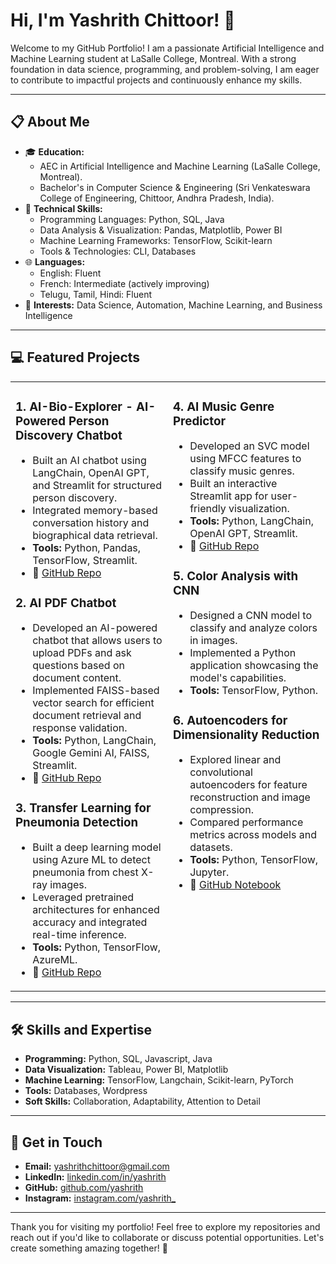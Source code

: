 # Hi, I'm Yashrith Chittoor! 👋

Welcome to my GitHub Portfolio! I am a passionate Artificial Intelligence and Machine Learning student at LaSalle College, Montreal. With a strong foundation in data science, programming, and problem-solving, I am eager to contribute to impactful projects and continuously enhance my skills.

---

## 📋 About Me

- 🎓 **Education:**
  - AEC in Artificial Intelligence and Machine Learning (LaSalle College, Montreal).
  - Bachelor's in Computer Science & Engineering (Sri Venkateswara College of Engineering, Chittoor, Andhra Pradesh, India).
- 🌟 **Technical Skills:**
  - Programming Languages: Python, SQL, Java
  - Data Analysis & Visualization: Pandas, Matplotlib, Power BI
  - Machine Learning Frameworks: TensorFlow, Scikit-learn
  - Tools & Technologies: CLI, Databases
- 🌐 **Languages:**
  - English: Fluent
  - French: Intermediate (actively improving)
  - Telugu, Tamil, Hindi: Fluent
- 🌱 **Interests:** Data Science, Automation, Machine Learning, and Business Intelligence

---

## 💻 Featured Projects

<div align="center">
  
<table>
  <tr>
    <td width="50%" valign="top">

### 1. **AI-Bio-Explorer - AI-Powered Person Discovery Chatbot**

- Built an AI chatbot using LangChain, OpenAI GPT, and Streamlit for structured person discovery.
- Integrated memory-based conversation history and biographical data retrieval.
- **Tools:** Python, Pandas, TensorFlow, Streamlit.  
- 🔗 [GitHub Repo](https://github.com/yashrith/AI-Bio-Explorer)

### 2. **AI PDF Chatbot**

- Developed an AI-powered chatbot that allows users to upload PDFs and ask questions based on document content.
- Implemented FAISS-based vector search for efficient document retrieval and response validation.
- **Tools:** Python, LangChain, Google Gemini AI, FAISS, Streamlit.  
- 🔗 [GitHub Repo](https://github.com/yashrith/AI-pdf-chatbot)

### 3. **Transfer Learning for Pneumonia Detection**

- Built a deep learning model using Azure ML to detect pneumonia from chest X-ray images.
- Leveraged pretrained architectures for enhanced accuracy and integrated real-time inference.
- **Tools:** Python, TensorFlow, AzureML.  
- 🔗 [GitHub Repo](https://github.com/yashrith/transfer-learning-chest-x-ray)

</td>
<td width="50%" valign="top">

### 4. **AI Music Genre Predictor**

- Developed an SVC model using MFCC features to classify music genres.
- Built an interactive Streamlit app for user-friendly visualization.
- **Tools:** Python, LangChain, OpenAI GPT, Streamlit.  
- 🔗 [GitHub Repo](https://github.com/yashrith/ModelForge/tree/master/AI-music-predictor)

### 5. **Color Analysis with CNN**

- Designed a CNN model to classify and analyze colors in images.
- Implemented a Python application showcasing the model's capabilities.
- **Tools:** TensorFlow, Python.

### 6. **Autoencoders for Dimensionality Reduction**

- Explored linear and convolutional autoencoders for feature reconstruction and image compression.
- Compared performance metrics across models and datasets.
- **Tools:** Python, TensorFlow, Jupyter.  
- 🔗 [GitHub Notebook](https://github.com/yashrith/ModelForge/blob/master/Autoencoders.ipynb)

</td>
  </tr>
</table>

</div>

---

## 🛠️ Skills and Expertise

- **Programming:** Python, SQL, Javascript, Java
- **Data Visualization:** Tableau, Power BI, Matplotlib
- **Machine Learning:** TensorFlow, Langchain, Scikit-learn, PyTorch
- **Tools:** Databases, Wordpress
- **Soft Skills:** Collaboration, Adaptability, Attention to Detail

---

## 📩 Get in Touch

- **Email:** yashrithchittoor@gmail.com
- **LinkedIn:** [linkedin.com/in/yashrith](https://www.linkedin.com/in/yashrith/)
- **GitHub:** [github.com/yashrith](https://github.com/yashrith)
- **Instagram:** [instagram.com/yashrith_](https://www.instagram.com/yashrith_/)

---

Thank you for visiting my portfolio! Feel free to explore my repositories and reach out if you'd like to collaborate or discuss potential opportunities. Let's create something amazing together! 🚀
